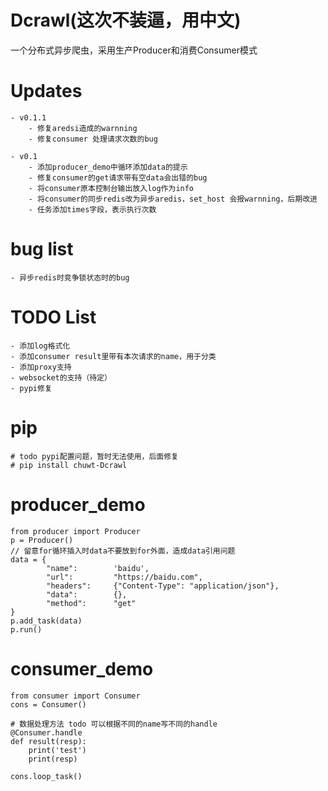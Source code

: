 # Dcrawl(这次不装逼，用中文)
一个分布式异步爬虫，采用生产Producer和消费Consumer模式

# Updates
    
    - v0.1.1
        - 修复aredsi造成的warnning
        - 修复consumer 处理请求次数的bug
    
    - v0.1
        - 添加producer_demo中循环添加data的提示
        - 修复consumer的get请求带有空data会出错的bug
        - 将consumer原本控制台输出放入log作为info
        - 将consumer的同步redis改为异步aredis，set_host 会报warnning，后期改进
        - 任务添加times字段，表示执行次数

# bug list
    
    - 异步redis时竞争锁状态时的bug

# TODO List
    
    - 添加log格式化
    - 添加consumer result里带有本次请求的name，用于分类
    - 添加proxy支持
    - websocket的支持（待定）
    - pypi修复

# pip

    # todo pypi配置问题，暂时无法使用，后面修复
    # pip install chuwt-Dcrawl

# producer_demo

    from producer import Producer
    p = Producer()
    // 留意for循环插入时data不要放到for外面，造成data引用问题
    data = {
            "name":        'baidu',                     
            "url":         "https://baidu.com",     
            "headers":     {"Content-Type": "application/json"},                         
            "data":        {},
            "method":      "get"                       
    }
    p.add_task(data)
    p.run()

# consumer_demo

    from consumer import Consumer
    cons = Consumer()
    
    # 数据处理方法 todo 可以根据不同的name写不同的handle
    @Consumer.handle
    def result(resp):
        print('test')
        print(resp)
        
    cons.loop_task()
